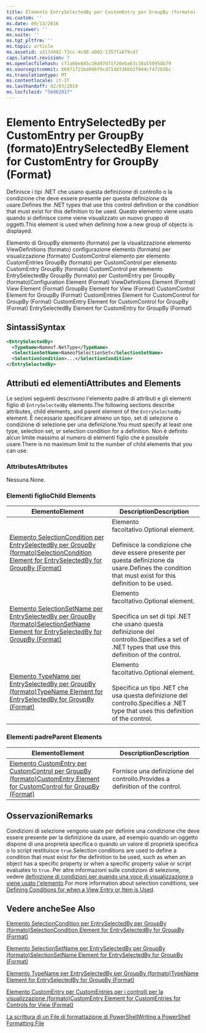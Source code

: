 ```yaml
---
title: Elemento EntrySelectedBy per CustomEntry per GroupBy (formato) | Microsoft Docs
ms.custom: ''
ms.date: 09/13/2016
ms.reviewer: ''
ms.suite: ''
ms.tgt_pltfrm: ''
ms.topic: article
ms.assetid: a317d482-73cc-4c98-a002-1357fa879cd7
caps.latest.revision: 7
ms.openlocfilehash: cf1a80e845c38d97d71f26eba63c38a550958b79
ms.sourcegitcommit: b6871f21bd666f9cd71dd336bb3f844cf472b56c
ms.translationtype: MT
ms.contentlocale: it-IT
ms.lasthandoff: 02/03/2019
ms.locfileid: "56862817"
---
```

# <a name="entryselectedby-element-for-customentry-for-groupby-format"></a><span data-ttu-id="80ca2-102">Elemento EntrySelectedBy per CustomEntry per GroupBy (formato)</span><span class="sxs-lookup"><span data-stu-id="80ca2-102">EntrySelectedBy Element for CustomEntry for GroupBy (Format)</span></span>

<span data-ttu-id="80ca2-103">Definisce i tipi .NET che usano questa definizione di controllo o la condizione che deve essere presente per questa definizione da usare.</span><span class="sxs-lookup"><span data-stu-id="80ca2-103">Defines the .NET types that use this control definition or the condition that must exist for this definition to be used.</span></span> <span data-ttu-id="80ca2-104">Questo elemento viene usato quando si definisce come viene visualizzato un nuovo gruppo di oggetti.</span><span class="sxs-lookup"><span data-stu-id="80ca2-104">This element is used when defining how a new group of objects is displayed.</span></span>

<span data-ttu-id="80ca2-105">Elemento di GroupBy elemento (formato) per la visualizzazione elemento ViewDefinitions (formato) configurazione elemento (formato) per visualizzazione (formato) CustomControl elemento per elemento CustomEntries GroupBy (formato) per CustomControl per elemento CustomEntry GroupBy (formato) CustomControl per elemento EntrySelectedBy GroupBy (formato) per CustomEntry per GroupBy (formato)</span><span class="sxs-lookup"><span data-stu-id="80ca2-105">Configuration Element (Format) ViewDefinitions Element (Format) View Element (Format) GroupBy Element for View (Format) CustomControl Element for GroupBy (Format) CustomEntries Element for CustomControl for GroupBy (Format) CustomEntry Element for CustomControl for GroupBy (Format) EntrySelectedBy Element for CustomEntry for GroupBy (Format)</span></span>

## <a name="syntax"></a><span data-ttu-id="80ca2-106">Sintassi</span><span class="sxs-lookup"><span data-stu-id="80ca2-106">Syntax</span></span>

```xml
<EntrySelectedBy>
  <TypeName>Nameof.NetType</TypeName>
  <SelectionSetName>NameofSelectionSet</SelectionSetName>
  <SelectionCondition>...</SelectionCondition>
</EntrySelectedBy>
```

## <a name="attributes-and-elements"></a><span data-ttu-id="80ca2-107">Attributi ed elementi</span><span class="sxs-lookup"><span data-stu-id="80ca2-107">Attributes and Elements</span></span>

<span data-ttu-id="80ca2-108">Le sezioni seguenti descrivono l'elemento padre di attributi e gli elementi figlio di `EntrySelectedBy` elemento.</span><span class="sxs-lookup"><span data-stu-id="80ca2-108">The following sections describe attributes, child elements, and parent element of the `EntrySelectedBy` element.</span></span> <span data-ttu-id="80ca2-109">È necessario specificare almeno un tipo, set di selezione o condizione di selezione per una definizione.</span><span class="sxs-lookup"><span data-stu-id="80ca2-109">You must specify at least one type, selection set, or selection condition for a definition.</span></span> <span data-ttu-id="80ca2-110">Non è definito alcun limite massimo al numero di elementi figlio che è possibile usare.</span><span class="sxs-lookup"><span data-stu-id="80ca2-110">There is no maximum limit to the number of child elements that you can use.</span></span>

### <a name="attributes"></a><span data-ttu-id="80ca2-111">Attributes</span><span class="sxs-lookup"><span data-stu-id="80ca2-111">Attributes</span></span>

<span data-ttu-id="80ca2-112">Nessuna.</span><span class="sxs-lookup"><span data-stu-id="80ca2-112">None.</span></span>

### <a name="child-elements"></a><span data-ttu-id="80ca2-113">Elementi figlio</span><span class="sxs-lookup"><span data-stu-id="80ca2-113">Child Elements</span></span>

|<span data-ttu-id="80ca2-114">Elemento</span><span class="sxs-lookup"><span data-stu-id="80ca2-114">Element</span></span>|<span data-ttu-id="80ca2-115">Description</span><span class="sxs-lookup"><span data-stu-id="80ca2-115">Description</span></span>|
|-------------|-----------------|
|[<span data-ttu-id="80ca2-116">Elemento SelectionCondition per EntrySelectedBy per GroupBy (formato)</span><span class="sxs-lookup"><span data-stu-id="80ca2-116">SelectionCondition Element for EntrySelectedBy for GroupBy (Format)</span></span>](./selectioncondition-element-for-entryselectedby-for-groupby-format.md)|<span data-ttu-id="80ca2-117">Elemento facoltativo.</span><span class="sxs-lookup"><span data-stu-id="80ca2-117">Optional element.</span></span><br /><br /> <span data-ttu-id="80ca2-118">Definisce la condizione che deve essere presente per questa definizione da usare.</span><span class="sxs-lookup"><span data-stu-id="80ca2-118">Defines the condition that must exist for this definition to be used.</span></span>|
|[<span data-ttu-id="80ca2-119">Elemento SelectionSetName per EntrySelectedBy per GroupBy (formato)</span><span class="sxs-lookup"><span data-stu-id="80ca2-119">SelectionSetName Element for EntrySelectedBy for GroupBy (Format)</span></span>](./selectionsetname-element-for-entryselectedby-for-groupby-format.md)|<span data-ttu-id="80ca2-120">Elemento facoltativo.</span><span class="sxs-lookup"><span data-stu-id="80ca2-120">Optional element.</span></span><br /><br /> <span data-ttu-id="80ca2-121">Specifica un set di tipi .NET che usano questa definizione del controllo.</span><span class="sxs-lookup"><span data-stu-id="80ca2-121">Specifies a set of .NET types that use this definition of the control.</span></span>|
|[<span data-ttu-id="80ca2-122">Elemento TypeName per EntrySelectedBy per GroupBy (formato)</span><span class="sxs-lookup"><span data-stu-id="80ca2-122">TypeName Element for EntrySelectedBy for GroupBy (Format)</span></span>](./typename-element-for-entryselectedby-for-groupby-format.md)|<span data-ttu-id="80ca2-123">Elemento facoltativo.</span><span class="sxs-lookup"><span data-stu-id="80ca2-123">Optional element.</span></span><br /><br /> <span data-ttu-id="80ca2-124">Specifica un tipo .NET che usa questa definizione del controllo.</span><span class="sxs-lookup"><span data-stu-id="80ca2-124">Specifies a .NET type that uses this definition of the control.</span></span>|

### <a name="parent-elements"></a><span data-ttu-id="80ca2-125">Elementi padre</span><span class="sxs-lookup"><span data-stu-id="80ca2-125">Parent Elements</span></span>

|<span data-ttu-id="80ca2-126">Elemento</span><span class="sxs-lookup"><span data-stu-id="80ca2-126">Element</span></span>|<span data-ttu-id="80ca2-127">Description</span><span class="sxs-lookup"><span data-stu-id="80ca2-127">Description</span></span>|
|-------------|-----------------|
|[<span data-ttu-id="80ca2-128">Elemento CustomEntry per CustomControl per GroupBy (formato)</span><span class="sxs-lookup"><span data-stu-id="80ca2-128">CustomEntry Element for CustomControl for GroupBy (Format)</span></span>](./customentry-element-for-customcontrol-for-groupby-format.md)|<span data-ttu-id="80ca2-129">Fornisce una definizione del controllo.</span><span class="sxs-lookup"><span data-stu-id="80ca2-129">Provides a definition of the control.</span></span>|

## <a name="remarks"></a><span data-ttu-id="80ca2-130">Osservazioni</span><span class="sxs-lookup"><span data-stu-id="80ca2-130">Remarks</span></span>

<span data-ttu-id="80ca2-131">Condizioni di selezione vengono usate per definire una condizione che deve essere presente per la definizione da usare, ad esempio quando un oggetto dispone di una proprietà specifica o quando un valore di proprietà specifica o lo script restituisce `true`.</span><span class="sxs-lookup"><span data-stu-id="80ca2-131">Selection conditions are used to define a condition that must exist for the definition to be used, such as when an object has a specific property or when a specific property value or script evaluates to `true`.</span></span> <span data-ttu-id="80ca2-132">Per altre informazioni sulle condizioni di selezione, vedere [definizione di condizioni per quando una voce di visualizzazione o viene usato l'elemento](./defining-conditions-for-displaying-data.md).</span><span class="sxs-lookup"><span data-stu-id="80ca2-132">For more information about selection conditions, see [Defining Conditions for when a View Entry or Item is Used](./defining-conditions-for-displaying-data.md).</span></span>

## <a name="see-also"></a><span data-ttu-id="80ca2-133">Vedere anche</span><span class="sxs-lookup"><span data-stu-id="80ca2-133">See Also</span></span>

[<span data-ttu-id="80ca2-134">Elemento SelectionCondition per EntrySelectedBy per GroupBy (formato)</span><span class="sxs-lookup"><span data-stu-id="80ca2-134">SelectionCondition Element for EntrySelectedBy for GroupBy (Format)</span></span>](./selectioncondition-element-for-entryselectedby-for-groupby-format.md)

[<span data-ttu-id="80ca2-135">Elemento SelectionSetName per EntrySelectedBy per GroupBy (formato)</span><span class="sxs-lookup"><span data-stu-id="80ca2-135">SelectionSetName Element for EntrySelectedBy for GroupBy (Format)</span></span>](./selectionsetname-element-for-entryselectedby-for-groupby-format.md)

[<span data-ttu-id="80ca2-136">Elemento TypeName per EntrySelectedBy per GroupBy (formato)</span><span class="sxs-lookup"><span data-stu-id="80ca2-136">TypeName Element for EntrySelectedBy for GroupBy (Format)</span></span>](./typename-element-for-entryselectedby-for-groupby-format.md)

[<span data-ttu-id="80ca2-137">Elemento CustomEntry per CustomEntries per i controlli per la visualizzazione (formato)</span><span class="sxs-lookup"><span data-stu-id="80ca2-137">CustomEntry Element for CustomEntries for Controls for View (Format)</span></span>](./customentry-element-for-customentries-for-controls-for-view-format.md)

[<span data-ttu-id="80ca2-138">La scrittura di un File di formattazione di PowerShell</span><span class="sxs-lookup"><span data-stu-id="80ca2-138">Writing a PowerShell Formatting File</span></span>](./writing-a-powershell-formatting-file.md)
